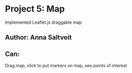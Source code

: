 # Project 5: Map

Implemented Leaflet.js draggable map

## Author: Anna Saltveit

## Can:
Drag map, click to put markers on map, see points of interest

